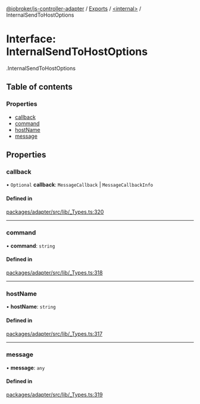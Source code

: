 [@iobroker/js-controller-adapter](../README.md) / [Exports](../modules.md) / [<internal\>](../modules/internal_.md) / InternalSendToHostOptions

# Interface: InternalSendToHostOptions

[<internal>](../modules/internal_.md).InternalSendToHostOptions

## Table of contents

### Properties

- [callback](internal_.InternalSendToHostOptions.md#callback)
- [command](internal_.InternalSendToHostOptions.md#command)
- [hostName](internal_.InternalSendToHostOptions.md#hostname)
- [message](internal_.InternalSendToHostOptions.md#message)

## Properties

### callback

• `Optional` **callback**: `MessageCallback` \| `MessageCallbackInfo`

#### Defined in

[packages/adapter/src/lib/_Types.ts:320](https://github.com/ioBroker/ioBroker.js-controller/blob/74ea8583/packages/adapter/src/lib/_Types.ts#L320)

___

### command

• **command**: `string`

#### Defined in

[packages/adapter/src/lib/_Types.ts:318](https://github.com/ioBroker/ioBroker.js-controller/blob/74ea8583/packages/adapter/src/lib/_Types.ts#L318)

___

### hostName

• **hostName**: `string`

#### Defined in

[packages/adapter/src/lib/_Types.ts:317](https://github.com/ioBroker/ioBroker.js-controller/blob/74ea8583/packages/adapter/src/lib/_Types.ts#L317)

___

### message

• **message**: `any`

#### Defined in

[packages/adapter/src/lib/_Types.ts:319](https://github.com/ioBroker/ioBroker.js-controller/blob/74ea8583/packages/adapter/src/lib/_Types.ts#L319)

